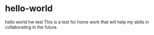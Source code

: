 # hello-world
hello world hw test
This is a test for home work that will help my skills in collaborating in the future.
